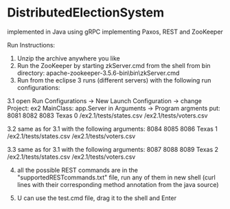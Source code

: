 # DistributedElectionSystem
implemented in Java using gRPC implementing Paxos, REST and ZooKeeper


Run Instructions:

1. Unzip the archive anywhere you like
2. Run the ZooKeeper by starting zkServer.cmd from the shell from bin directory: apache-zookeeper-3.5.6-bin\bin\zkServer.cmd
3. Run from the eclipse 3 runs (different servers) with the following run configurations:
 
 3.1 open Run Configurations -> New Launch Configuration -> change Project: ex2 MainClass: app.Server
 	in Arguments -> Program argments put:
8081 8082 8083 Texas 0 <YourRelativePath>/ex2.1/tests/states.csv <YourRelativePath>/ex2.1/tests/voters.csv
 
 3.2 same as for 3.1 with the following arguments:
8084 8085 8086 Texas 1  <YourRelativePath>/ex2.1/tests/states.csv <YourRelativePath>/ex2.1/tests/voters.csv
 
 3.3 same as for 3.1 with the following arguments:
8087 8088 8089 Texas 2  <YourRelativePath>/ex2.1/tests/states.csv <YourRelativePath>/ex2.1/tests/voters.csv

4. all the possible REST commands are in the "supportedRESTcommands.txt" file, run any of them in new shell (curl lines with their corresponding method annotation from the java source)

5. U can use the test.cmd file, drag it to the shell and Enter
